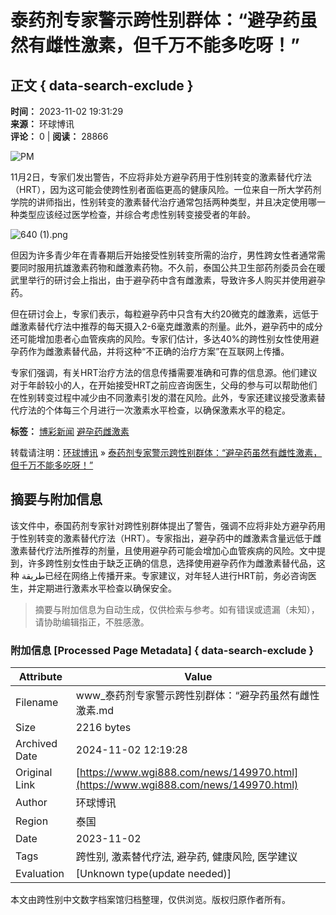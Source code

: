 # 泰药剂专家警示跨性别群体：“避孕药虽然有雌性激素，但千万不能多吃呀！”

## 正文 { data-search-exclude }


**时间：** 2023-11-02 19:31:29  
**来源：** 环球博讯  
**评论：** 0 | **阅读：** 28866

![PM](https://file.wgi888.com/cc/20240802/RZcF4frxkC.gif?x-oss-process=style/webp)

11月2日，专家们发出警告，不应将非处方避孕药用于性别转变的激素替代疗法（HRT），因为这可能会使跨性别者面临更高的健康风险。一位来自一所大学药剂学院的讲师指出，性别转变的激素替代治疗通常包括两种类型，并且决定使用哪一种类型应该经过医学检查，并综合考虑性别转变接受者的年龄。

![640 (1).png](https://image.wgi888.com/uploads/image/1698923914_7962.png?x-oss-process=style/org)

但因为许多青少年在青春期后开始接受性别转变所需的治疗，男性跨女性者通常需要同时服用抗雄激素药物和雌激素药物。不久前，泰国公共卫生部药剂委员会在暖武里举行的研讨会上指出，由于避孕药中含有雌激素，导致许多人购买并使用避孕药。

但在研讨会上，专家们表示，每粒避孕药中只含有大约20微克的雌激素，远低于雌激素替代疗法中推荐的每天摄入2-6毫克雌激素的剂量。此外，避孕药中的成分还可能增加患者心血管疾病的风险。专家们估计，多达40%的跨性别女性使用避孕药作为雌激素替代品，并将这种“不正确的治疗方案”在互联网上传播。

专家们强调，有关HRT治疗方法的信息传播需要准确和可靠的信息源。他们建议对于年龄较小的人，在开始接受HRT之前应咨询医生，父母的参与可以帮助他们在性别转变过程中减少由不同激素引发的潜在风险。此外，专家还建议接受激素替代疗法的个体每三个月进行一次激素水平检查，以确保激素水平的稳定。

**标签：** [博彩新闻](/news/) [避孕药雌激素](/tag/避孕药雌激素)

转载请注明：[环球博讯](https://www.wgi888.com) » [泰药剂专家警示跨性别群体：“避孕药虽然有雌性激素，但千万不能多吃呀！”](/news/149970.html)

## 摘要与附加信息

<!-- tcd_abstract -->
该文件中，泰国药剂专家针对跨性别群体提出了警告，强调不应将非处方避孕药用于性别转变的激素替代疗法（HRT）。专家指出，避孕药中的雌激素含量远低于雌激素替代疗法所推荐的剂量，且使用避孕药可能会增加心血管疾病的风险。文中提到，许多跨性别女性由于缺乏正确的信息，选择使用避孕药作为雌激素替代品，这种 طريقة已经在网络上传播开来。专家建议，对年轻人进行HRT前，务必咨询医生，并定期进行激素水平检查以确保安全。
<!-- tcd_abstract_end -->

> 摘要与附加信息为自动生成，仅供检索与参考。如有错误或遗漏（未知），请协助编辑指正，不胜感激。

### 附加信息 [Processed Page Metadata] { data-search-exclude }

| Attribute       | Value                                  |
|-----------------|----------------------------------------|
| Filename        | www_泰药剂专家警示跨性别群体：“避孕药虽然有雌性激素.md                             |
| Size            | 2216 bytes                           |
| Archived Date   | 2024-11-02 12:19:28                             |
| Original Link   | [https://www.wgi888.com/news/149970.html](https://www.wgi888.com/news/149970.html)                       |
| Author          | 环球博讯                               |
| Region          | 泰国                               |
| Date            | 2023-11-02                                 |
| Tags            | 跨性别, 激素替代疗法, 避孕药, 健康风险, 医学建议                                 |
| Evaluation            | [Unknown type(update needed)]                                 |
<!-- tcd_table_end -->

本文由跨性别中文数字档案馆归档整理，仅供浏览。版权归原作者所有。
